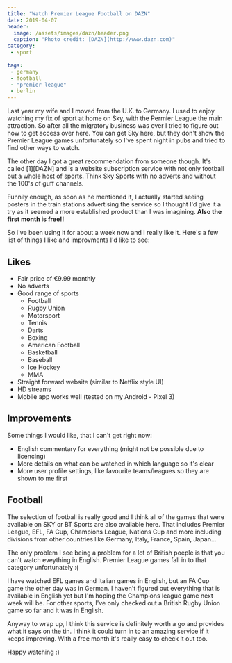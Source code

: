 ```yaml
---
title: "Watch Premier League Football on DAZN"
date: 2019-04-07
header:
  image: /assets/images/dazn/header.png
  caption: "Photo credit: [DAZN](http://www.dazn.com)"
category:
 - sport
 
tags:
 - germany
 - football
 - "premier league"
 - berlin
---
```


Last year my wife and I moved from the U.K. to Germany. I used to enjoy watching my fix of sport at home on Sky, with the Permier League the main attraction. So after all the migratory business was over I tried to figure out how to get access over here. You can get Sky here, but they don't show the Premier League games unfortunately so I've spent night in pubs and tried to find other ways to watch.

The other day I got a great recommendation from someone though. It's called [1][DAZN] and is a website subscription service with not only football but a whole host of sports. Think Sky Sports with no adverts and without the 100's of guff channels. 

Funnily enough, as soon as he mentioned it, I actually started seeing posters in the train stations advertising the service so I thought I'd give it a try as it seemed a more established product than I was imagining. **Also the first month is free!!** 

So I've been using it for about a week now and I really like it. Here's a few list of things I like and improvments I'd like to see:

## Likes
* Fair price of €9.99 monthly
* No adverts
* Good range of sports
  * Football
  * Rugby Union
  * Motorsport
  * Tennis
  * Darts
  * Boxing
  * American Football
  * Basketball
  * Baseball
  * Ice Hockey
  * MMA
* Straight forward website (similar to Netflix style UI)
* HD streams
* Mobile app works well (tested on my Android - Pixel 3)

## Improvements
Some things I would like, that I can't get right now:
* English commentary for everything (might not be possible due to licencing)
* More details on what can be watched in which language so it's clear
* More user profile settings, like favourite teams/leagues so they are shown to me first

## Football
The selection of football is really good and I think all of the games that were available on SKY or BT Sports are also available here. That includes Premier League, EFL, FA Cup, Champions League, Nations Cup and more including divisions from other countries like Germany, Italy, France, Spain, Japan... 

The only problem I see being a problem for a lot of British poeple is that you can't watch eveything in English. Premier League games fall in to that category unfortunately :( 

I have watched EFL games and Italian games in English, but an FA Cup game the other day was in German. I haven't figured out everything that is available in English yet but I'm hoping the Champions league game next week will be. For other sports, I've only checked out a British Rugby Union game so far and it was in English.


Anyway to wrap up, I think this service is definitely worth a go and provides what it says on the tin. I think it could turn in to an amazing service if it keeps improving. With a free month it's really easy to check it out too. 

Happy watching :)


[1]: http://www.dazn.com